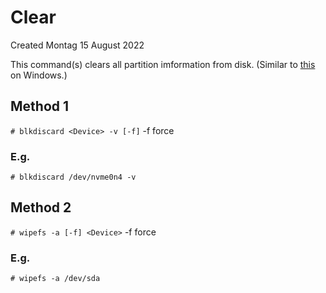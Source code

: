 # Clear
Created Montag 15 August 2022

This command(s) clears all partition imformation from disk. (Similar to [this](../../../Windows/Storage_Management/Disks/Clear.md) on Windows.)

Method 1
--------
``# blkdiscard <Device> -v [-f]``
-f	force

### E.g.
``# blkdiscard /dev/nvme0n4 -v``

Method 2
--------
``# wipefs -a [-f] <Device>``
-f	force

### E.g.
``# wipefs -a /dev/sda``

